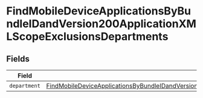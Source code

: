 # FindMobileDeviceApplicationsByBundleIDandVersion200ApplicationXMLScopeExclusionsDepartments


## Fields

| Field                                                                                                                                                                                                                                     | Type                                                                                                                                                                                                                                      | Required                                                                                                                                                                                                                                  | Description                                                                                                                                                                                                                               |
| ----------------------------------------------------------------------------------------------------------------------------------------------------------------------------------------------------------------------------------------- | ----------------------------------------------------------------------------------------------------------------------------------------------------------------------------------------------------------------------------------------- | ----------------------------------------------------------------------------------------------------------------------------------------------------------------------------------------------------------------------------------------- | ----------------------------------------------------------------------------------------------------------------------------------------------------------------------------------------------------------------------------------------- |
| `department`                                                                                                                                                                                                                              | [FindMobileDeviceApplicationsByBundleIDandVersion200ApplicationXMLScopeExclusionsDepartmentsDepartment](../../models/operations/findmobiledeviceapplicationsbybundleidandversion200applicationxmlscopeexclusionsdepartmentsdepartment.md) | :heavy_minus_sign:                                                                                                                                                                                                                        | N/A                                                                                                                                                                                                                                       |